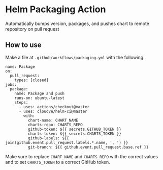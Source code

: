 # Helm Packaging Action

Automatically bumps version, packages, and pushes chart to remote repository on pull request

## How to use

Make a file at `.github/workflows/packaging.yml` with the following:

```
name: Package
on:
  pull_request:
    types: [closed]
jobs:
  package:
    name: Package and push
    runs-on: ubuntu-latest
    steps:
      - uses: actions/checkout@master
      - uses: cloudve/helm-ci@master
        with:
          chart-name: CHART_NAME
          charts-repo: CHARTS_REPO
          github-token: ${{ secrets.GITHUB_TOKEN }}
          charts-token: ${{ secrets.CHARTS_TOKEN }}
          github-labels: ${{ join(github.event.pull_request.labels.*.name, ', ') }}
          git-branch: ${{ github.event.pull_request.base.ref }}
```

Make sure to replace `CHART_NAME` and `CHARTS_REPO` with the correct values and to set `CHARTS_TOKEN` to a correct GitHub token.

